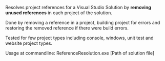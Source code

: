 Resolves project references for a Visual Studio Solution by <b>removing unused references</b> in each project of the solution.

Done by removing a reference in a project, building project for errors and restoring the removed reference if there were build errors.

Tested for few project types including console, windows, unit test and website project types.

Usage at commandline: ReferenceResolution.exe [Path of solution file]